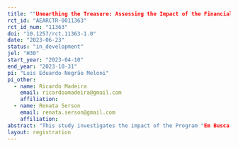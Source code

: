 ```yaml
---
title: ""Unearthing the Treasure: Assessing the Impact of the Financial, Fiscal and Civic Education Program in Brazilian Public Schools""
rct_id: "AEARCTR-0011363"
rct_id_num: "11363"
doi: "10.1257/rct.11363-1.0"
date: "2023-06-23"
status: "in_development"
jel: "H30"
start_year: "2023-04-10"
end_year: "2023-10-31"
pi: "Luis Eduardo Negrão Meloni"
pi_other:
  - name: Ricardo Madeira
    email: ricardoamadeira@gmail.com
    affiliation: 
  - name: Renata Serson
    email: renata.serson@gmail.com
    affiliation: 
abstract: "This study investigates the impact of the Program "Em Busca do Tesouro" in promoting financial, fiscal, and civic education in elementary schools in the Federal District, Brazil. Developed by the National Treasury Team in partnership with the Maurício de Souza Institute, the program presents concepts related to financial decisions, public administration, and the relationship between the civic population and the government through comics with popular characters from Turma da Mônica (a famous national cartoon created by Maurício de Souza). The program is aimed at 4th and 5th-grade students, and its pilot is being conducted in a selected group of schools, in which students in the target age group will be exposed to program materials and involved in classroom activities. After the intervention, students will answer a questionnaire to assess the impact on their knowledge, attitudes, and behaviors related to fiscal, financial, and civic education. Expected results include increased students' understanding of the concepts covered. possible changes in their attitudes and habits regarding savings and other financial issues, a higher understanding and appreciation of public goods, and more active behavior regarding authority's accountability."
layout: registration
---
```


